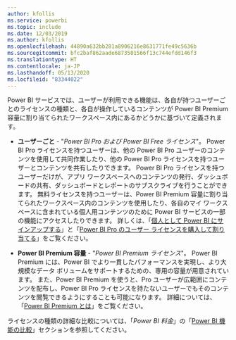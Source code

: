 ```yaml
---
author: kfollis
ms.service: powerbi
ms.topic: include
ms.date: 12/03/2019
ms.author: kfollis
ms.openlocfilehash: 44890a632bb281a8906216e8631771fe49c5636b
ms.sourcegitcommit: bfc2baf862aade6873501566f13c744efdd146f3
ms.translationtype: HT
ms.contentlocale: ja-JP
ms.lasthandoff: 05/13/2020
ms.locfileid: "83344022"
---
```

Power BI サービスでは、ユーザーが利用できる機能は、各自が持つユーザーごとのライセンスの種類と、各自が操作しているコンテンツが Power BI Premium 容量に割り当てられたワークスペース内にあるかどうかに基づいて定義されます。

* **ユーザーごと** - "*Power BI Pro および Power BI Free ライセンス*"。 Power BI Pro ライセンスを持つユーザーは、他の Power BI Pro ユーザーのコンテンツを使用して共同作業したり、他の Power BI Pro ライセンスを持つユーザーとコンテンツを共有したりできます。 Power BI Pro ライセンスを持つユーザーだけが、アプリ ワークスペースへのコンテンツの発行、ダッシュボードの共有、ダッシュボードとレポートのサブスクライブを行うことができます。 無料ライセンスを持つユーザーは、Power BI Premium 容量に割り当てられたワークスペース内のコンテンツを使用したり、各自のマイ ワークスペースに含まれている個人用コンテンツのために Power BI サービスの一部の機能にアクセスしたりできます。 詳しくは、「[個人として Power BI にサインアップする](../fundamentals/service-self-service-signup-for-power-bi.md)」と「[Power BI Pro のユーザー ライセンスを購入して割り当てる](../admin/service-admin-purchasing-power-bi-pro.md)」をご覧ください。

* **Power BI Premium 容量** - "*Power BI Premium ライセンス*"。 Power BI Premium には、Power BI でより一貫したパフォーマンスを実現し、より大規模なデータ ボリュームをサポートするための、専用の容量が用意されています。 また、Power BI Premium を使うと、Pro ユーザーが広範囲にコンテンツを配布し、Power BI Pro ライセンスを持たないユーザーでもそのコンテンツを閲覧できるようにすることも可能になります。 詳細については、「[Power BI Premium とは](../admin/service-premium-what-is.md)」をご覧ください。

ライセンスの種類の詳細な比較については、「_Power BI 料金_」の「[Power BI 機能の比較](https://powerbi.microsoft.com/pricing/)」セクションを参照してください。
